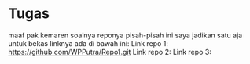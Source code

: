 # Tugas

maaf pak kemaren soalnya reponya pisah-pisah ini saya jadikan satu aja untuk bekas linknya ada di bawah ini:
Link repo 1: https://github.com/WPPutra/Repo1.git
Link repo 2:
Link repo 3:
